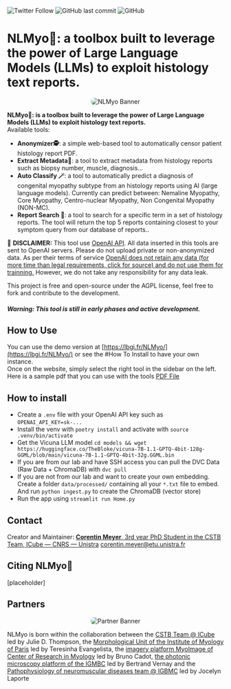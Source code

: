 ![Twitter Follow](https://img.shields.io/twitter/follow/corentinm_py?style=social) ![GitHub last commit](https://img.shields.io/github/last-commit/lambda-science/NLMyo) ![GitHub](https://img.shields.io/github/license/lambda-science/NLMyo)

# NLMyo🔧: a toolbox built to leverage the power of Large Language Models (LLMs) to exploit histology text reports.

<p align="center">
  <img src="https://i.imgur.com/avfbQiE.png" alt="NLMyo Banner" style="border-radius: 25px;" />
</p>

**NLMyo🔧: is a toolbox built to leverage the power of Large Language Models (LLMs) to exploit histology text reports.**  
Available tools:

- **Anonymizer🕵️**: a simple web-based tool to automatically censor patient histology report PDF.
- **Extract Metadata📝**: a tool to extract metadata from histology reports such as biopsy number, muscle, diagnosis...
- **Auto Classify 🪄**: a tool to automatically predict a diagnosis of congenital myopathy subtype from an histology reports using AI (large language models). Currently can predict between: Nemaline Myopathy, Core Myopathy, Centro-nuclear Myopathy, Non Congenital Myopathy (NON-MC).
- **Report Search 🔎**: a tool to search for a specific term in a set of histology reports. The tool will return the top 5 reports containing closest to your symptom query from our database of reports..

🚨 **DISCLAIMER:** This tool use [OpenAI API](https://openai.com/). All data inserted in this tools are sent to OpenAI servers. Please do not upload private or non-anonymized data. As per their terms of service [OpenAI does not retain any data (for more time than legal requirements, click for source) and do not use them for trainning.](https://openai.com/policies/api-data-usage-policies) However, we do not take any responsibility for any data leak.

This project is free and open-source under the AGPL license, feel free to fork and contribute to the development.

#### _Warning: This tool is still in early phases and active development._

## How to Use

You can use the demo version at [https://lbgi.fr/NLMyo/](https://lbgi.fr/NLMyo/) or see the #How To Install to have your own instance.  
Once on the website, simply select the right tool in the sidebar on the left.  
Here is a sample pdf that you can use with the tools [PDF File](https://www.lbgi.fr/~meyer/IMPatienT/sample_demo_report.pdf)

## How to install

- Create a `.env` file with your OpenAI API key such as `OPENAI_API_KEY=sk-...`
- Install the venv with `poetry install` and activate with `source .venv/bin/activate`
- Get the Vicuna LLM model `cd models && wget https://huggingface.co/TheBloke/vicuna-7B-1.1-GPTQ-4bit-128g-GGML/blob/main/vicuna-7B-1.1-GPTQ-4bit-32g.GGML.bin`
- If you are from our lab and have SSH access you can pull the DVC Data (Raw Data + ChromaDB) with `dvc pull`
- If you are not from our lab and want to create your own embedding. Create a folder `data/processed/` containing all your `*.txt` file to embed. And run `python ingest.py` to create the ChromaDB (vector store)
- Run the app using `streamlit run Home.py`

## Contact

Creator and Maintainer: [**Corentin Meyer**, 3rd year PhD Student in the CSTB Team, ICube — CNRS — Unistra](https://cmeyer.fr) <corentin.meyer@etu.unistra.fr>

## Citing NLMyo🔧

[placeholder]

## Partners

<p align="center">
  <img src="https://i.imgur.com/m5OGthE.png" alt="Partner Banner" style="border-radius: 25px;" />
</p>

NLMyo is born within the collaboration between the [CSTB Team @ ICube](https://cstb.icube.unistra.fr/en/index.php/Home) led by Julie D. Thompson, the [Morphological Unit of the Institute of Myology of Paris](https://www.institut-myologie.org/en/recherche-2/neuromuscular-investigation-center/morphological-unit/) led by Teresinha Evangelista, the [imagery platform MyoImage of Center of Research in Myology](https://recherche-myologie.fr/technologies/myoimage/) led by Bruno Cadot, [the photonic microscopy platform of the IGMBC](https://www.igbmc.fr/en/plateformes-technologiques/photonic-microscopy) led by Bertrand Vernay and the [Pathophysiology of neuromuscular diseases team @ IGBMC](https://www.igbmc.fr/en/igbmc/a-propos-de-ligbmc/directory/jocelyn-laporte) led by Jocelyn Laporte
